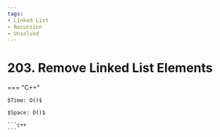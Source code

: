 ```yaml
---
tags:
- Linked List
- Recursion
- Unsolved
---
```



# 203. Remove Linked List Elements

=== "C++"

    $Time: O()$

    $Space: O()$

    ```c++
    ```